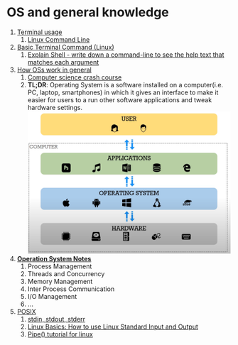# OS and general knowledge


1. [Terminal usage](https://www.youtube.com/watch?v=jDINUSK7rXE)
   1. [Linux Command Line](https://www.youtube.com/watch?v=YHFzr-akOas&list=PLS1QulWo1RIb9WVQGJ_vh-RQusbZgO_As)
2. [Basic Terminal Command (Linux)](https://www.fosslinux.com/45587/linux-command-cheat-sheet.htm)
   1. [Explain Shell - write down a command-line to see the help text that matches each argument](https://explainshell.com/)
3. [How OSs work in general](https://infinite.education/view/how_oss_work_in_general)
   1. [Computer science crash course](https://www.youtube.com/watch?v=tpIctyqH29Q&list=PL8dPuuaLjXtNlUrzyH5r6jN9ulIgZBpdo)
   2. **TL;DR**: Operating System is a software installed on a computer(i.e. PC, laptop, smartphones) in which it gives an interface to make it easier for users to a run other software applications and tweak hardware settings.
    ![computer-structure](image/computer-structure.png)
4. **[Operation System Notes](https://applied-programming.github.io/Operating-Systems-Notes/)**
   1. Process Management
   2. Threads and Concurrency
   3. Memory Management
   4. Inter Process Communication
   5. I/O Management
   6. ...
5. [POSIX](https://en.wikipedia.org/wiki/POSIX)
   1. [stdin, stdout, stderr](http://www.learnlinux.org.za/courses/build/shell-scripting/ch01s04.html)
   2. [Linux Basics: How to use Linux Standard Input and Output](https://www.youtube.com/watch?v=YYz8Y_UBrvw)
   3. [Pipe() tutorial for linux](https://www.youtube.com/watch?v=uHH7nHkgZ4w)
